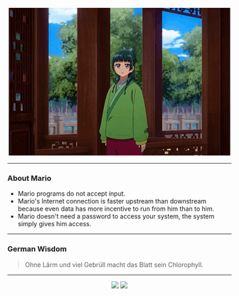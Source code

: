 <p align="center">
  <img src="assets/maomao.gif" />
</p>

---

### About Mario
- Mario programs do not accept input.
- Mario's Internet connection is faster upstream than downstream because even data has more incentive to run from him than to him.
- Mario doesn't need a password to access your system, the system simply gives him access.

---

### German Wisdom
> Ohne Lärm und viel Gebrüll macht das Blatt sein Chlorophyll.

---

<p align="center">
  <a>
    <img height="180em" src="https://github-readme-stats-eight-theta.vercel.app/api?username=Torfkopp&show_icons=true&theme=dark&include_all_commits=true&count_private=true"/>
  </a>
  <a href="https://github.com/Torfkopp?tab=repositories">
    <img height="180em" src="https://github-readme-stats-eight-theta.vercel.app/api/top-langs/?username=torfkopp&layout=compact&theme=dark&langs_count=8&hide=java"/>
  </a>
</p>
